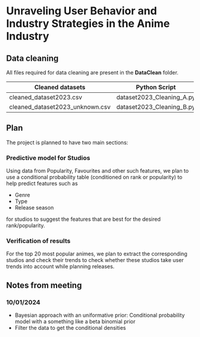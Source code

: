 # Unraveling User Behavior and Industry Strategies in the Anime Industry

## Data cleaning

All files required for data cleaning are present in the **DataClean** folder. 

| Cleaned datasets      | Python Script |
| ----------- | ----------- |
| cleaned_dataset2023.csv       | dataset2023_Cleaning_A.py       |
| cleaned_dataset2023_unknown.csv    | dataset2023_Cleaning_B.py      |


## Plan

The project is planned to have two main sections:

### Predictive model for Studios

Using data from Popularity, Favourites and other such features, we plan to use a conditional probability table (conditioned on rank or popularity) to help predict features such as
* Genre
* Type
* Release season
  
for studios to suggest the features that are best for the desired rank/popularity.

### Verification of results

For the top 20 most popular animes, we plan to extract the corresponding studios and check their trends to check whether these studios take user trends into account while planning releases.

## Notes from meeting

### 10/01/2024

* Bayesian approach with an uniformative prior: Conditional probability model with a something like a beta binomial prior
* Filter the data to get the conditional densities
